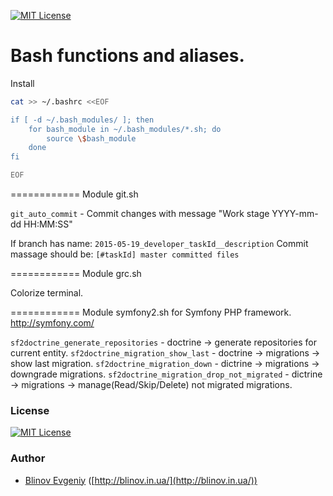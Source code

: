 [![MIT License][license-image]][license-url]

Bash functions and aliases.
============

Install

```sh
cat >> ~/.bashrc <<EOF

if [ -d ~/.bash_modules/ ]; then
    for bash_module in ~/.bash_modules/*.sh; do
        source \$bash_module
    done
fi

EOF
```
============
Module git.sh

`git_auto_commit` - Commit changes with message "Work stage YYYY-mm-dd HH:MM:SS"

If branch has name: `2015-05-19_developer_taskId__description`
Commit massage should be: `[#taskId] master committed files`

============
Module grc.sh

Colorize terminal.

============
Module symfony2.sh for Symfony PHP framework. http://symfony.com/

`sf2doctrine_generate_repositories`         - doctrine -> generate repositories for current entity.
`sf2doctrine_migration_show_last`           - doctrine -> migrations -> show last migration.
`sf2doctrine_migration_down`                - dictrine -> migrations -> downgrade migrations.
`sf2doctrine_migration_drop_not_migrated`   - dictrine -> migrations -> manage(Read/Skip/Delete) not migrated migrations.


### License ###

[![MIT License][license-image]][license-url]

### Author ###

- [Blinov Evgeniy](mailto:evgeniy_blinov@mail.ru) ([http://blinov.in.ua/](http://blinov.in.ua/))

[license-image]: http://img.shields.io/badge/license-MIT-blue.svg?style=flat
[license-url]: LICENSE
